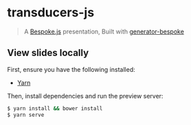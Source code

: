 # transducers-js
> A [Bespoke.js](http://markdalgleish.com/projects/bespoke.js) presentation,
> Built with [generator-bespoke](https://github.com/markdalgleish/generator-bespoke)

## View slides locally

First, ensure you have the following installed:

- [Yarn](https://yarnpkg.com/en/)

Then, install dependencies and run the preview server:

```bash
$ yarn install && bower install
$ yarn serve
```
